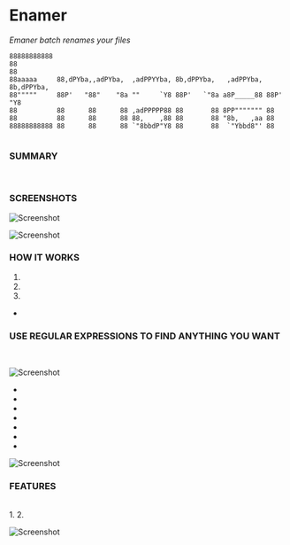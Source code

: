 # Enamer
_Emaner batch renames your files_

```
88888888888                                                                  
88                                                                           
88                                                                           
88aaaaa     88,dPYba,,adPYba,  ,adPPYYba, 8b,dPPYba,   ,adPPYba, 8b,dPPYba,  
88"""""     88P'   "88"    "8a ""     `Y8 88P'   `"8a a8P_____88 88P'   "Y8  
88          88      88      88 ,adPPPPP88 88       88 8PP""""""" 88          
88          88      88      88 88,    ,88 88       88 "8b,   ,aa 88          
88888888888 88      88      88 `"8bbdP"Y8 88       88  `"Ybbd8"' 88          
                          
```

### SUMMARY
<br />

### SCREENSHOTS

![Screenshot](https://github.com/gelndjj/Emaner/blob/main/img/grep_pdf_main.png)

![Screenshot](https://github.com/gelndjj/Emaner/blob/main/img/grep_pdf_main_dark.png)

### HOW IT WORKS 
1. 
2. 
3. 

* 

### USE REGULAR EXPRESSIONS TO FIND ANYTHING YOU WANT

<br />

![Screenshot](https://github.com/gelndjj/Emaner/blob/main/img/grep_pdf_main_dark.png)

* <br /> 
* <br />
* <br />
* <br />
* <br />

* <br />
* <br />

![Screenshot](https://github.com/gelndjj/Emaner/blob/main/img/grep_pdf_main_dark.png)



### FEATURES

<br /> 
1. 
2.

![Screenshot](https://github.com/gelndjj/Emaner/blob/main/img/grep_pdf_main_dark.png)


